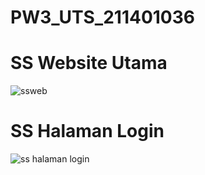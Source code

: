 # PW3_UTS_211401036
# SS Website Utama
![ssweb](https://user-images.githubusercontent.com/115088806/200881253-dc6c3a59-a37f-4fa2-bd11-5640fe8078b5.jpg)
# SS Halaman Login
![ss halaman login](https://user-images.githubusercontent.com/115088806/200881528-124dc344-5910-40da-abda-cba49d0180ec.jpg)
